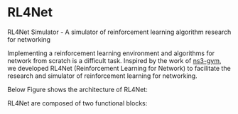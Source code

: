 # RL4Net
RL4Net Simulator - A simulator of reinforcement learning algorithm research for networking

Implementing a reinforcement learning environment and algorithms for network from scratch is a difficult task. Inspired by the work of [ns3-gym](https://github.com/tkn-tub/ns3-gym), we developed RL4Net (Reinforcement Learning for Network) to facilitate the research and simulator of reinforcement learning for networking. 

Below Figure shows the architecture of RL4Net:

RL4Net are composed of two functional blocks:
